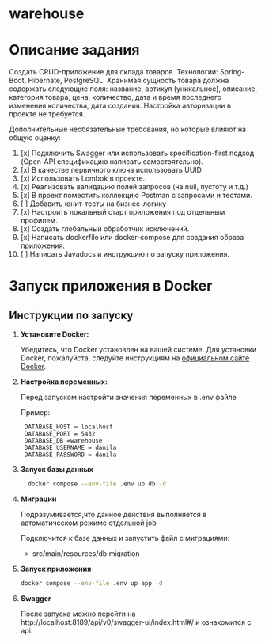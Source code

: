# warehouse
# Описание задания 

Создать CRUD-приложение для склада товаров.
Технологии: Spring-Boot, Hibernate, PostgreSQL.
Хранимая сущность товара должна содержать следующие поля:  название, артикул (уникальное), описание, категория товара, цена, количество, дата и время последнего изменения количества, дата создания. Настройка авторизации в проекте не требуется.

Дополнительные необязательные требования, но которые влияют на общую оценку:
1. [x]	Подключить Swagger или использовать specification-first подход (Open-API спецификацию написать самостоятельно).
2. [x] В качестве первичного ключа использовать UUID
3. [x]	Использовать Lombok в проекте.
4. [x]	Реализовать валидацию полей запросов (на null, пустоту и т.д.)
5. [x]	В проект поместить коллекцию Postman с запросами и тестами.
6. [ ]	Добавить юнит-тесты на бизнес-логику
7. [x]	Настроить локальный старт приложения под отдельным профилем.
8. [x]	Создать глобальный обработчик исключений.
9. [x]	Написать dockerfile или docker-compose для создания образа приложения.
10. [ ] Написать Javadocs и инструкцию по запуску приложения.

# Запуск приложения в Docker
## Инструкции по запуску

1. **Установите Docker:**

   Убедитесь, что Docker установлен на вашей системе.
   Для установки Docker, пожалуйста, следуйте инструкциям на [официальном сайте Docker](https://docs.docker.com/get-docker/).

2. **Настройка переменных:**

    Перед запуском настройти значения переменных в .env файле
    
   Пример:

   ```text
    DATABASE_HOST = localhost
    DATABASE_PORT = 5432
    DATABASE_DB =warehouse
    DATABASE_USERNAME = danila
    DATABASE_PASSWORD = danila
   ```
3. **Запуск базы данных**
    ```bash
      docker compose --env-file .env up db -d 
   ```
4. **Миграции**

    Подразумивается,что данное действия выполняется в автоматическом режиме отдельной job

    Подключится к базе данных и запустить файл с миграциями:

   * src/main/resources/db.migration

5. **Запуск приложения**
      ```bash
      docker compose --env-file .env up app -d
   ```
6. **Swagger**

    После запуска можно перейти на http://localhost:8189/api/v0/swagger-ui/index.html#/ и ознакомится с api.